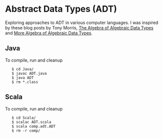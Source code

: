 # Abstract Data Types (ADT)

Exploring approaches to ADT in various computer languages.
I was inspired by these blog posts by Tony Morris,
[The Algebra of Algebraic Data Types](https://about.chatroulette.com/posts/algebraic-data-types/)
and
[More Algebra of Algebraic Data Types](https://about.chatroulette.com/posts/algebraic-data-types-2/).

## Java

To compile, run and cleanup

```
   $ cd Java/
   $ javac ADT.java
   $ java ADT
   $ rm *.class
```

## Scala

To compile, run and cleanup

```
   $ cd Scala/
   $ scalac ADT.scala
   $ scala comp.adt.ADT
   $ rm -r comp/
```

